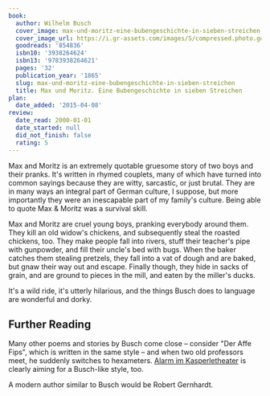 ```yaml
---
book:
  author: Wilhelm Busch
  cover_image: max-und-moritz-eine-bubengeschichte-in-sieben-streichen.jpg
  cover_image_url: https://i.gr-assets.com/images/S/compressed.photo.goodreads.com/books/1178926263l/854836.jpg
  goodreads: '854836'
  isbn10: '3938264624'
  isbn13: '9783938264621'
  pages: '32'
  publication_year: '1865'
  slug: max-und-moritz-eine-bubengeschichte-in-sieben-streichen
  title: Max und Moritz. Eine Bubengeschichte in sieben Streichen
plan:
  date_added: '2015-04-08'
review:
  date_read: 2000-01-01
  date_started: null
  did_not_finish: false
  rating: 5
---
```


Max and Moritz is an extremely quotable gruesome story of two boys and their pranks. It's written in rhymed couplets,
many of which have turned into common sayings because they are witty, sarcastic, or just brutal. They are in many ways
an integral part of German culture, I suppose, but more importantly they were an inescapable part of my family's
culture. Being able to quote Max & Moritz was a survival skill.

Max and Moritz are cruel young boys, pranking everybody around them. They kill an old widow's chickens, and subsequently
steal the roasted chickens, too. They make people fall into rivers, stuff their teacher's pipe with gunpowder, and fill
their uncle's bed with bugs. When the baker catches them stealing pretzels, they fall into a vat of dough and are baked,
but gnaw their way out and escape. Finally though, they hide in sacks of grain, and are ground to pieces in the mill,
and eaten by the miller's ducks.

It's a wild ride, it's utterly hilarious, and the things Busch does to language are wonderful and dorky.

## Further Reading

Many other poems and stories by Busch come close – consider "Der Affe Fips", which is written in the same style – and
when two old professors meet, he suddenly switches to hexameters. [Alarm im
Kasperletheater](https://books.rixx.de/reviews/1998/alarm-im-kasperletheater/) is clearly aiming for a Busch-like style,
too.

A modern author similar to Busch would be Robert Gernhardt.
